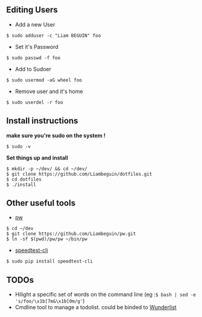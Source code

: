 
Editing Users
---------------
* Add a new User
```
$ sudo adduser -c "Liam BEGUIN" foo
```
* Set it's Password
```
$ sudo passwd -f foo
```
* Add to Sudoer
```
$ sudo usermod -aG wheel foo
```
* Remove user and it's home
```
$ sudo userdel -r foo
```

Install instructions
---------------------
**make sure you're sudo on the system !**
```
$ sudo -v
```

**Set things up and install**
```
$ mkdir -p ~/dev/ && cd ~/dev/
$ git clone https://github.com/Liambeguin/dotfiles.git
$ cd dotfiles
$ ./install
```
Other useful tools 
---------
* [pw](https://github.com/Liambeguin/pw)
```
$ cd ~/dev
$ git clone https://github.com/Liambeguin/pw.git
$ ln -sf $(pwd)/pw/pw ~/bin/pw 
```
* [speedtest-cli](https://github.com/sivel/speedtest-cli)
```
$ sudo pip install speedtest-cli
```

TODOs
-----
* Hilight a specific set of words on the command line (eg :`$ bash | sed -e 's/foo/\x1b[7m&\x1b[0m/g'`)
* Cmdline tool to manage a todolist. could be binded to [Wunderlist](https://www.wunderlist.com/)
